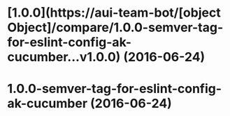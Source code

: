 <a name="1.0.0"></a>
# [1.0.0](https://aui-team-bot/[object Object]/compare/1.0.0-semver-tag-for-eslint-config-ak-cucumber...v1.0.0) (2016-06-24)



<a name="1.0.0-semver-tag-for-eslint-config-ak-cucumber"></a>
# 1.0.0-semver-tag-for-eslint-config-ak-cucumber (2016-06-24)



